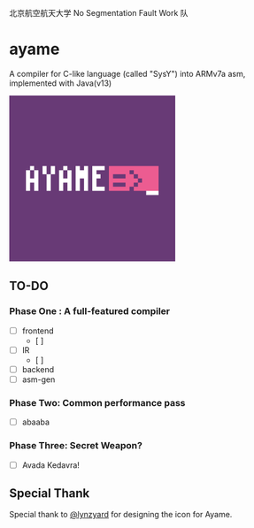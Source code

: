 北京航空航天大学 No Segmentation Fault Work 队
# ayame

A compiler for C-like language (called "SysY")  into ARMv7a asm, implemented with Java(v13)

<img src="./doc/ayame.svg" width="300px" >



##  TO-DO

### Phase One : A full-featured compiler

- [ ] frontend
  - [ ] 
- [ ] IR
  - [ ]  
- [ ] backend
- [ ] asm-gen

### Phase Two: Common performance pass

- [ ] abaaba

### Phase Three: Secret Weapon?

- [ ] Avada Kedavra!

## Special Thank
Special thank to  [@lynzyard](https://github.com/lynzrand) for designing the icon for Ayame.